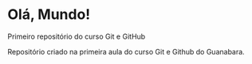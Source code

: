 # Olá, Mundo!
 Primeiro repositório do curso Git e GitHub

 Repositório criado na primeira aula do curso Git e Github do Guanabara. 
